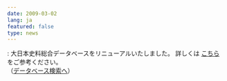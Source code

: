 ```yaml
---
date: 2009-03-02
lang: ja
featured: false
type: news
---
```

: 
大日本史料総合データベースをリニューアルいたしました。
詳しくは
<a href="http://wwwap.hi.u-tokyo.ac.jp/ships_help/OSIDE/W61/" target="_blank">こちら</a>
をご参考ください。<br/>
（<a href="http://wwwap.hi.u-tokyo.ac.jp/ships/">データベース検索へ</a>）
